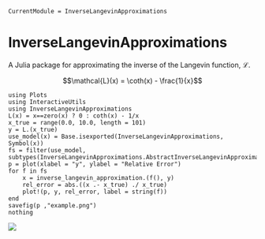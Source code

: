 ```@meta
CurrentModule = InverseLangevinApproximations
```

# InverseLangevinApproximations

A Julia package for approximating the inverse of the Langevin function, ℒ.

```math
\mathcal{L}(x) = \coth(x) - \frac{1}{x}
```

```@eval
using Plots
using InteractiveUtils
using InverseLangevinApproximations
L(x) = x==zero(x) ? 0 : coth(x) - 1/x
x_true = range(0.0, 10.0, length = 101)
y = L.(x_true)
use_model(x) = Base.isexported(InverseLangevinApproximations, Symbol(x))
fs = filter(use_model, subtypes(InverseLangevinApproximations.AbstractInverseLangevinApproximation))
p = plot(xlabel = "y", ylabel = "Relative Error")
for f in fs
    x = inverse_langevin_approximation.(f(), y)
    rel_error = abs.((x .- x_true) ./ x_true)
    plot!(p, y, rel_error, label = string(f))
end
savefig(p ,"example.png")
nothing
```

![](example.png)